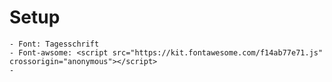 # Setup

    - Font: Tagesschrift
    - Font-awsome: <script src="https://kit.fontawesome.com/f14ab77e71.js" crossorigin="anonymous"></script>
    - 
